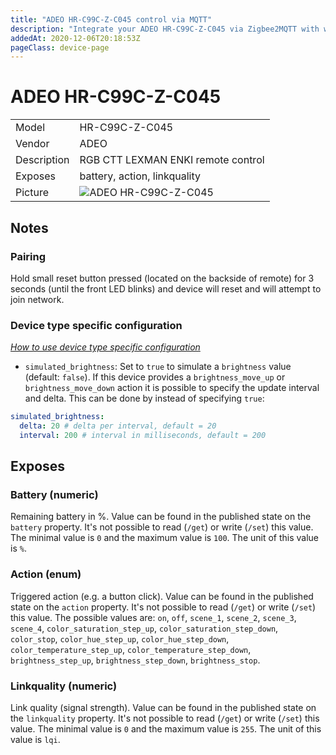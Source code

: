 ```yaml
---
title: "ADEO HR-C99C-Z-C045 control via MQTT"
description: "Integrate your ADEO HR-C99C-Z-C045 via Zigbee2MQTT with whatever smart home infrastructure you are using without the vendors bridge or gateway."
addedAt: 2020-12-06T20:18:53Z
pageClass: device-page
---
```


<!-- !!!! -->
<!-- ATTENTION: This file is auto-generated through docgen! -->
<!-- You can only edit the "## Notes"-Section till next h1 (#) or h2 heading (##). -->
<!-- Do NOT use h1 or h2 heading within "## Notes"-Section. -->
<!-- !!!! -->

# ADEO HR-C99C-Z-C045

|     |     |
|-----|-----|
| Model | HR-C99C-Z-C045  |
| Vendor  | ADEO  |
| Description | RGB CTT LEXMAN ENKI remote control |
| Exposes | battery, action, linkquality |
| Picture | ![ADEO HR-C99C-Z-C045](https://psi-4ward.github.io/zigbee2mqtt.io/images/devices/HR-C99C-Z-C045.jpg) |


<!-- Notes BEGIN: You can edit here. Add "## Notes" headline if not already present. -->
## Notes


### Pairing
Hold small reset button pressed (located on the backside of remote) for 3
seconds (until the front LED blinks) and device will reset and will attempt to join network.

### Device type specific configuration
*[How to use device type specific configuration](../guide/configuration/devices-groups.md#specific-device-options)*

* `simulated_brightness`: Set to `true` to simulate a `brightness` value (default: `false`).
If this device provides a `brightness_move_up` or `brightness_move_down` action it is possible to specify the update
interval and delta. This can be done by instead of specifying `true`:

```yaml
simulated_brightness:
  delta: 20 # delta per interval, default = 20
  interval: 200 # interval in milliseconds, default = 200
```

<!-- Notes END: Do not edit below this line -->


## Exposes

### Battery (numeric)
Remaining battery in %.
Value can be found in the published state on the `battery` property.
It's not possible to read (`/get`) or write (`/set`) this value.
The minimal value is `0` and the maximum value is `100`.
The unit of this value is `%`.

### Action (enum)
Triggered action (e.g. a button click).
Value can be found in the published state on the `action` property.
It's not possible to read (`/get`) or write (`/set`) this value.
The possible values are: `on`, `off`, `scene_1`, `scene_2`, `scene_3`, `scene_4`, `color_saturation_step_up`, `color_saturation_step_down`, `color_stop`, `color_hue_step_up`, `color_hue_step_down`, `color_temperature_step_up`, `color_temperature_step_down`, `brightness_step_up`, `brightness_step_down`, `brightness_stop`.

### Linkquality (numeric)
Link quality (signal strength).
Value can be found in the published state on the `linkquality` property.
It's not possible to read (`/get`) or write (`/set`) this value.
The minimal value is `0` and the maximum value is `255`.
The unit of this value is `lqi`.

